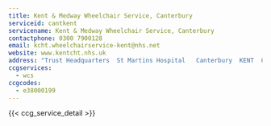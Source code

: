 ```yaml
---
title: Kent & Medway Wheelchair Service, Canterbury
serviceid: cantkent
servicename: Kent & Medway Wheelchair Service, Canterbury
contactphone: 0300 7900128
email: kcht.wheelchairservice-kent@nhs.net
website: www.kentcht.nhs.uk
address: "Trust Headquarters  St Martins Hospital   Canterbury  KENT  CT1 1AZ"
ccgservices:
  - wcs
ccgcodes:
  - e38000199
---
```


{{< ccg_service_detail >}}

